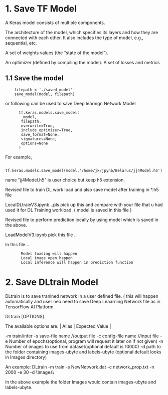
# 1. Save TF Model

A Keras model consists of multiple components.

The architecture of the model, which specifies its layers and how they are connected with each other.
It also includes the type of model, e.g., sequential, etc.

A set of weights values (the “state of the model”).

An optimizer (defined by compiling the model). A set of losses and metrics

 ## 1.1 Save the model
 
        filepath = './saved_model'
        save_model(model, filepath)
        
 or following can be used to save Deep learnign Network Model
 
          tf.keras.models.save_model(
            model,
           filepath,
           overwrite=True,
           include_optimizer=True,
           save_format=None,
           signatures=None,
           options=None
          )
For example,

      tf.keras.models.save_model(model,'/home/jk/jpynb/Belarus/jj4Model.h5') 

name "jj4Model.h5" is user choice but keep h5 extension.

Revised file to train DL work load and also save model after training in *.h5 file

 LocalDLtrainV3.ipynb  ..pls pick up this and compare with your file that u had used it for 
 DL Training workload. ( model is saved in this file ) 
 
 
 
 Revised file to perform prediction locally  by using model which is saved in the above.
 
 LoadModelV3.ipynb  pick this file ..  
 
   In this file…
   
           Model loading will happen
           Local image open happen
           Local inference will happen in prediction function 

 
 


# 2. Save DLtrain Model

  DLtrain is to save tranined network in a user defined file.  ( this will happen automatically and user neo need to 
 save Deep Leaarning Network file as in TensorFlow AI Platform.
 
 DLtrain [OPTIONS]  

The available options are:
| Alias | Expected Value | 

 -m  train/infer 
 -s   save-file name   //output file
 -c  config-file name   //input file
-e  Number of epochs(optional, program will request it later on if not given) 
 -n  Number of images to use from dataset(optional default is 10000)
-d   path to the folder containing images-ubyte and labels-ubyte 
        (optional default looks in Images directory)

An example: 
DLtrain  -m train -s NewNetwork.dat -c network_prop.txt -n 2000 -e 30 -d \Images\
 
In the above example the folder Images would contain images-ubyte and labels-ubyte.


 
